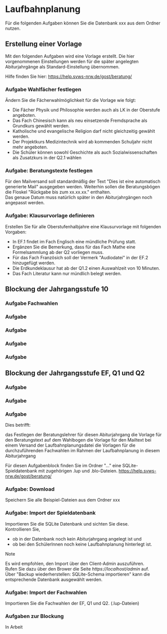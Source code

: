 # Laufbahnplanung
Für die folgenden Aufgaben können Sie die Datenbank xxx aus dem Ordner nutzen.

## Erstellung einer Vorlage
Mit den folgenden Aufgaben wird eine Vorlage erstellt. Die hier vorgenommenen Einstellungen werden für die später angelegten Abiturjahrgänge als Standard-Einstellung übernommen.   

Hilfe finden Sie hier: https://help.svws-nrw.de/gost/beratung/

### Aufgabe Wahlfächer festlegen
Ändern Sie die Fächerwahlmöglichkeit für die Vorlage wie folgt:
+ Die Fächer Physik und Philosophie werden auch als LK in der Oberstufe angeboten.
+ Das Fach Chinesisch kann als neu einsetzende Fremdsprache als Grundkurs gewählt werden.
+ Katholische und evangelische Religion darf nicht gleichzeitig gewählt werden.
+ Der Projektkurs Medizintechnik wird ab kommenden Schuljahr nicht mehr angeboten.
+ Die Schüler können sowohl Geschichte als auch Sozialwissenschaften als Zusatzkurs in der Q2.1 wählen

### Aufgabe: Beratungstexte festlegen
Für den Mailversand soll standardmäßig der Text "Dies ist eine automatisch generierte Mail" ausgegeben werden. Weiterhin sollen die Beratungsbögen die Floskel "Rückgabe bis zum xx.xx.xx." enthalten.   
Das genaue Datum muss natürlich später in den Abiturjahrgängen noch angepasst werden. 

### Aufgabe: Klausurvorlage definieren
Erstellen Sie für alle Oberstufenhalbjahre eine Klausurvorlage mit folgenden Vorgaben:
+ In EF.1 findet im Fach Englisch eine mündliche Prüfung statt.
+ Ergänzen Sie die Bemerkung, dass für das Fach Mathe eine Formelsammlung ab der Q2 vorliegen muss.
+ Für das Fach Französich soll der Vermerk "Audiodatei" in der EF.2 hinzugefügt werden.
+ Die Erdkundeklausur hat ab der Q1.2 einen Auswahlzeit von 10 Minuten.
+ Das Fach Literatur kann nur mündlich belegt werden.

## Blockung der Jahrgangsstufe 10
### Aufgabe Fachwahlen

### Aufgabe
### Aufgabe
### Aufgabe
### Aufgabe

## Blockung der Jahrgangsstufe EF, Q1 und Q2
### Aufgabe
### Aufgabe
### Aufgabe




Dies betrifft:

das Festlegen der Beratungslehrer für diesen Abiturjahrgang
die Vorlage für den Beratungstext auf dem Wahlbogen
die Vorlage für den Mailtext bei einem Versand der Laufbahnplanungsdatei
die Vorlagen für die durchzuführenden Fachwahlen im Rahmen der Laufbahnplanung in diesem Abiturjahrgang

Für diesen Aufgabenblock finden Sie im Ordner "..." eine SQLite-Spieldatenbank mit zugehörigen .lup und .blo-Dateien.
https://help.svws-nrw.de/gost/beratung/
### Aufgabe: Download
Speichern Sie alle Beispiel-Dateien aus dem Ordner xxx 

### Aufgabe: Import der Spieldatenbank
Importieren Sie die SQLite Datenbank und sichten Sie diese.  
Kontrollieren Sie, 
+ ob in der Datenbank noch kein Abiturjahrgang angelegt ist und
+ ob bei den SchülerInnen noch keine Laufbahnplanung hinterlegt ist.

> [!NOTE]
> Es wird empfohlen, den Import über den Client-Admin auszuführen.  
> Rufen Sie dazu über den Brower die Seite *https://localhost/admin* auf.  
> Über "Backup wiederherstellen: SQLite-Schema importieren" kann die entsprechende Datenbank ausgewählt werden.

### Aufgabe: Import der Fachwahlen
Importieren Sie die Fachwahlen der EF, Q1 und Q2. (.lup-Dateien)

### Aufgaben zur Blockung
In Arbeit

